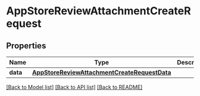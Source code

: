 # AppStoreReviewAttachmentCreateRequest

## Properties
Name | Type | Description | Notes
------------ | ------------- | ------------- | -------------
**data** | [**AppStoreReviewAttachmentCreateRequestData**](AppStoreReviewAttachmentCreateRequestData.md) |  | 

[[Back to Model list]](../README.md#documentation-for-models) [[Back to API list]](../README.md#documentation-for-api-endpoints) [[Back to README]](../README.md)


